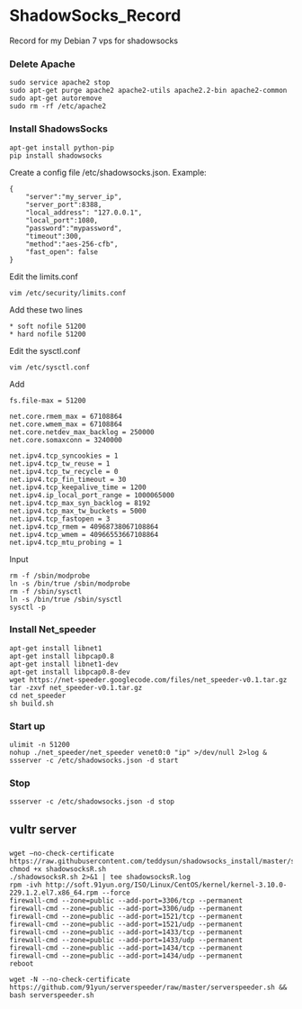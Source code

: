 ShadowSocks_Record
=====================

Record for my Debian 7 vps for shadowsocks  
### Delete Apache

    sudo service apache2 stop    
    sudo apt-get purge apache2 apache2-utils apache2.2-bin apache2-common  
    sudo apt-get autoremove  
    sudo rm -rf /etc/apache2


### Install ShadowsSocks
    apt-get install python-pip
    pip install shadowsocks

Create a config file /etc/shadowsocks.json. Example:

    {
        "server":"my_server_ip",
        "server_port":8388,
        "local_address": "127.0.0.1",
        "local_port":1080,
        "password":"mypassword",
        "timeout":300,
        "method":"aes-256-cfb",
        "fast_open": false
    }

Edit the limits.conf

    vim /etc/security/limits.conf

Add these two lines

    * soft nofile 51200
    * hard nofile 51200
    
Edit the sysctl.conf

    vim /etc/sysctl.conf 
    
Add 

    fs.file-max = 51200

    net.core.rmem_max = 67108864
    net.core.wmem_max = 67108864
    net.core.netdev_max_backlog = 250000
    net.core.somaxconn = 3240000

    net.ipv4.tcp_syncookies = 1
    net.ipv4.tcp_tw_reuse = 1
    net.ipv4.tcp_tw_recycle = 0
    net.ipv4.tcp_fin_timeout = 30
    net.ipv4.tcp_keepalive_time = 1200
    net.ipv4.ip_local_port_range = 1000065000
    net.ipv4.tcp_max_syn_backlog = 8192
    net.ipv4.tcp_max_tw_buckets = 5000
    net.ipv4.tcp_fastopen = 3
    net.ipv4.tcp_rmem = 40968738067108864
    net.ipv4.tcp_wmem = 40966553667108864
    net.ipv4.tcp_mtu_probing = 1
    
Input
    
    rm -f /sbin/modprobe
    ln -s /bin/true /sbin/modprobe
    rm -f /sbin/sysctl
    ln -s /bin/true /sbin/sysctl
    sysctl -p

### Install Net_speeder

    apt-get install libnet1
    apt-get install libpcap0.8
    apt-get install libnet1-dev
    apt-get install libpcap0.8-dev
    wget https://net-speeder.googlecode.com/files/net_speeder-v0.1.tar.gz
    tar -zxvf net_speeder-v0.1.tar.gz
    cd net_speeder
    sh build.sh 
    
### Start up

    ulimit -n 51200
    nohup ./net_speeder/net_speeder venet0:0 "ip" >/dev/null 2>log &
    ssserver -c /etc/shadowsocks.json -d start

### Stop

    ssserver -c /etc/shadowsocks.json -d stop
    




## vultr server

###

    wget –no-check-certificate https://raw.githubusercontent.com/teddysun/shadowsocks_install/master/shadowsocksR.sh
    chmod +x shadowsocksR.sh 
    ./shadowsocksR.sh 2>&1 | tee shadowsocksR.log
    rpm -ivh http://soft.91yun.org/ISO/Linux/CentOS/kernel/kernel-3.10.0-229.1.2.el7.x86_64.rpm --force
    firewall-cmd --zone=public --add-port=3306/tcp --permanent
    firewall-cmd --zone=public --add-port=3306/udp --permanent
    firewall-cmd --zone=public --add-port=1521/tcp --permanent
    firewall-cmd --zone=public --add-port=1521/udp --permanent
    firewall-cmd --zone=public --add-port=1433/tcp --permanent
    firewall-cmd --zone=public --add-port=1433/udp --permanent
    firewall-cmd --zone=public --add-port=1434/tcp --permanent
    firewall-cmd --zone=public --add-port=1434/udp --permanent
    reboot
    
    wget -N --no-check-certificate https://github.com/91yun/serverspeeder/raw/master/serverspeeder.sh && bash serverspeeder.sh
